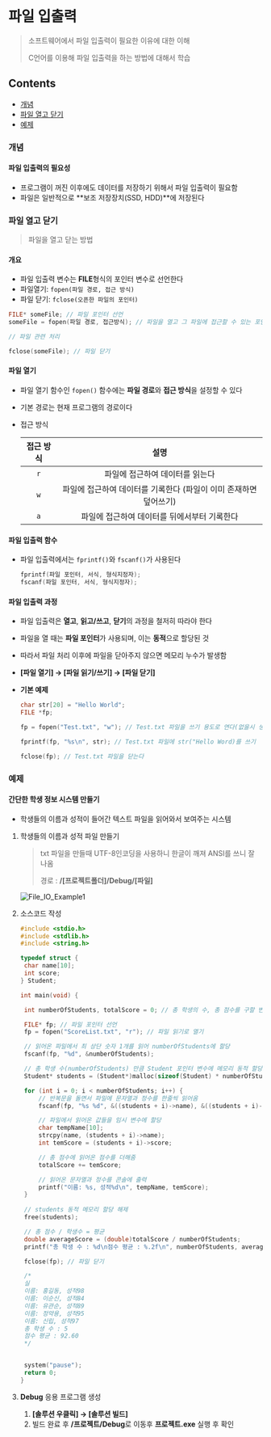 # 파일 입출력

> 소프트웨어에서 파일 입출력이 필요한 이유에 대한 이해
>
> C언어를 이용해 파일 입출력을 하는 방법에 대해서 학습



## Contents

- [개념](#개념)
- [파일 열고 닫기](#파일-열고-닫기)
- [예제](#예제)



### 개념

#### 파일 입출력의 필요성

- 프로그램이 꺼진 이후에도 데이터를 저장하기 위해서 파일 입출력이 필요함
- 파일은 일반적으로 **보조 저장장치(SSD, HDD)**에 저장된다

### 파일 열고 닫기

> 파일을 열고 닫는 방법

#### 개요

- 파일 입출력 변수는 **FILE**형식의 포인터 변수로 선언한다
- 파일열기: `fopen(파일 경로, 접근 방식)`
- 파일 닫기: `fclose(오픈한 파일의 포인터)`

``` c
FILE* someFile; // 파일 포인터 선언
someFile = fopen(파일 경로, 접근방식); // 파일을 열고 그 파일에 접근할 수 있는 포인터를 반환

// 파일 관련 처리

fclose(someFile); // 파일 닫기
```

#### 파일 열기

- 파일 열기 함수인 `fopen()` 함수에는 **파일 경로**와 **접근 방식**을 설정할 수 있다

- 기본 경로는 현재 프로그램의 경로이다

- 접근 방식

  | 접근 방식 |                             설명                             |
  | :-------: | :----------------------------------------------------------: |
  |    `r`    |               파일에 접근하여 데이터를 읽는다                |
  |    `w`    | 파일에 접근하여 데이터를 기록한다 (파일이 이미 존재하면 덮어쓰기) |
  |    `a`    |         파일에 접근하여 데이터를 뒤에서부터 기록한다         |

#### 파일 입출력 함수

- 파일 입출력에서는 `fprintf()`와 `fscanf()`가 사용된다

  ``` c
  fprintf(파일 포인터, 서식, 형식지정자);
  fscanf(파일 포인터, 서식, 형식지정자);
  ```

#### 파일 입출력 과정

- 파일 입출력은 **열고**, **읽고/쓰고**, **닫기**의 과정을 철저히 따라야 한다

- 파일을 열 때는 **파일 포인터**가 사용되며, 이는 **동적**으로 할당된 것

- 따라서 파일 처리 이후에 파일을 닫아주지 않으면 메모리 누수가 발생함

- **[파일 열기] → [파일 읽기/쓰기] → [파일 닫기]**

- **기본 예제**

  ``` c
  char str[20] = "Hello World";
  FILE *fp;
  
  fp = fopen("Test.txt", "w"); // Test.txt 파일을 쓰기 용도로 연다(없을시 생성)
  
  fprintf(fp, "%s\n", str); // Test.txt 파일에 str("Hello Word)를 쓰기
  
  fclose(fp); // Test.txt 파일을 닫는다
  ```



### 예제

#### 간단한 학생 정보 시스템 만들기

- 학생들의 이름과 성적이 들어간 텍스트 파일을 읽어와서 보여주는 시스템

1. 학생들의 이름과 성적 파일 만들기

   > txt 파일을 만들때 UTF-8인코딩을 사용하니 한글이 깨져 ANSI를 쓰니 잘 나옴
   >
   > 경로 : **/[프로젝트폴더]/Debug/[파일]**

   ![File_IO_Example1](https://github.com/JoongChangYang/TIL_C/blob/main/Assets/File_IO_Example1.png)

2. 소스코드 작성

   ``` c
   #include <stdio.h>
   #include <stdlib.h>
   #include <string.h>
   
   typedef struct {
   	char name[10];
   	int score;
   } Student;
   
   int main(void) {
   
   	int numberOfStudents, totalScore = 0; // 총 학생의 수, 총 점수를 구할 변수 선언
   
   	FILE* fp; // 파일 포인터 선언
   	fp = fopen("ScoreList.txt", "r"); // 파일 읽기로 열기
   
   	// 읽어온 파일에서 최 상단 숫자 1개를 읽어 numberOfStudents에 할당
   	fscanf(fp, "%d", &numberOfStudents);
   
   	// 총 학생 수(numberOfStudents) 만큼 Student 포인터 변수에 메모리 동적 할당
   	Student* students = (Student*)malloc(sizeof(Student) * numberOfStudents);
   
   	for (int i = 0; i < numberOfStudents; i++) {
   		// 반복문을 돌면서 파일에 문자열과 정수를 한줄씩 읽어옴
   		fscanf(fp, "%s %d", &((students + i)->name), &((students + i)->score));
   
   		// 파일에서 읽어온 값들을 임시 변수에 할당
   		char tempName[10];
   		strcpy(name, (students + i)->name);
   		int temScore = (students + i)->score;
   
   		// 총 점수에 읽어온 점수를 더해줌
   		totalScore += temScore;
   
   		// 읽어온 문자열과 정수를 콘솔에 출력
   		printf("이름: %s, 성적%d\n", tempName, temScore);
   	}
   	
   	// students 동적 메모리 할당 해제
   	free(students);
   
   	// 총 점수 / 학생수 = 평균
   	double averageScore = (double)totalScore / numberOfStudents;
   	printf("총 학생 수 : %d\n점수 평균 : %.2f\n", numberOfStudents, averageScore);
   
   	fclose(fp); // 파일 닫기
   
   	/*
   	실
   	이름: 홍길동, 성적98
   	이름: 이순신, 성적84
   	이름: 유관순, 성적89
   	이름: 정약용, 성적95
   	이름: 신립, 성적97
   	총 학생 수 : 5
   	점수 평균 : 92.60
   	*/
   
   
   	system("pause");
   	return 0;
   }
   ```

3. **Debug** 응용 프로그램 생성

   1. **[솔루션 우클릭] → [솔루션 빌드]**
   2. 빌드 완료 후 **/프로젝트/Debug**로 이동후 **프로젝트.exe** 실행 후 확인 

   